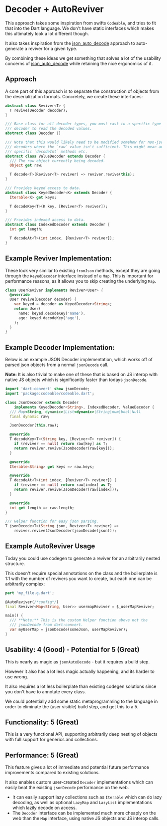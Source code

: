 # Decoder + AutoReviver<T>

This approach takes some inspiration from swifts `Codeable`, and tries to fit
that into the Dart language. We don't have static interfaces which makes this
ultimately look a lot different though.

It also takes inspiration from the [json_auto_decode](json_auto_decode.md)
approach to auto-generate a reviver for a given type.

By combining these ideas we get something that solves a lot of the usability
concerns of [json_auto_decode](json_auto_decode.md) while retaining the nice
ergonomics of it.

## Approach

A core part of this approach is to separate the construction of objects from
the deserialization formats. Concretely, we create these interfaces:

```dart
abstract class Reviver<T> {
  T revive(Decoder decoder);
}

/// Base class for all decoder types, you must cast to a specific type of
/// decoder to read the decoded values.
abstract class Decoder {}

/// Note that this would likely need to be modified somehow for non-json based
/// decoders where the `raw` value isn't sufficient. This might mean adding
/// specific `decodeInt` methods etc.
abstract class ValueDecoder extends Decoder {
  /// The raw object currently being decoded.
  Object get raw;

  T decode<T>(Reviver<T> reviver) => reviver.revive(this);
}

/// Provides keyed access to data.
abstract class KeyedDecoder<K> extends Decoder {
  Iterable<K> get keys;

  T decodeKey<T>(K key, [Reviver<T> reviver]);
}

/// Provides indexed access to data.
abstract class IndexedDecoder extends Decoder {
  int get length;

  T decodeAt<T>(int index, [Reviver<T> reviver]);
}
```

## Example Reviver Implementation:

These look very similar to existing `fromJson` methods, except they are going
through the `KeyedDecoder` interface instead of a `Map`. This is important for
performance reasons, as it allows you to skip creating the underlying `Map`.

```dart
class UserReviver implements Reviver<User> {
  @override
  User revive(Decoder decoder) {
    var keyed = decoder as KeyedDecoder<String>;
    return User(
      name: keyed.decodeKey('name'),
      age: keyed.decodeKey('age'),
    );
  }
}
```

## Example Decoder Implementation:

Below is an example JSON Decoder implementation, which works off of parsed json
objects from a normal `jsonDecode` call.

**Note:** It is also trivial to make one of these that is based on JS interop
with native JS objects which is significantly faster than todays `jsonDecode`.

```dart
import 'dart:convert' show jsonDecode;
import 'package:codeable/codeable.dart';

class JsonDecoder extends Decoder
    implements KeyedDecoder<String>, IndexedDecoder, ValueDecoder {
  /// Map<String, dynamic>|List<dynamic>|String|num|bool|Null
  final dynamic raw;

  JsonDecoder(this.raw);

  @override
  T decodeKey<T>(String key, [Reviver<T> reviver]) {
    if (reviver == null) return raw[key] as T;
    return reviver.revive(JsonDecoder(raw[key]));
  }

  @override
  Iterable<String> get keys => raw.keys;

  @override
  T decodeAt<T>(int index, [Reviver<T> reviver]) {
    if (reviver == null) return raw[index] as T;
    return reviver.revive(JsonDecoder(raw[index]));
  }

  @override
  int get length => raw.length;
}

/// Helper function for easy json parsing.
T jsonDecode<T>(String json, Reviver<T> reviver) =>
    reviver.revive(JsonDecoder(jsonDecode(json)));
```

## Example AutoReviver Usage

Today you could use codegen to generate a reviver for an arbitrarily nested
structure.

This doesn't require special annotations on the class and the boilerplate
is 1:1 with the number of revivers you want to create, but each one can be
arbitrarily complex:

```dart
part 'my_file.g.dart';

@AutoReviver(/*config*/)
final Reviver<Map<String, User>> usermapReviver = $_userMapReviver;

main() {
  /// **Note:** This is the custom Helper function above not the
  /// jsonDecode from dart:convert.
  var myUserMap = jsonDecode(someJson, userMapReviver);
}
```

## Usability: 4 (Good) - Potential for 5 (Great)

This is nearly as magic as `jsonAutoDecode` - but it requires a build step.

However it also has a lot less magic actually happening, and its harder to use
wrong.

It also requires a lot less boilerplate than existing codegen solutions since
you don't have to annotate every class. 

We could potentially add some static metaprogramming to the language in order
to eliminate the (user visible) build step, and get this to a 5. 

## Functionality: 5 (Great)

This is a very functional API, supporting arbitrarily deep nesting of objects
with full support for generics and collections.

## Performance: 5 (Great)

This feature gives a lot of immediate and potential future performance
improvements compared to existing solutions.

It also enables custom user-created `Decoder` implementations which can easily
beat the existing `jsonDecode` performance on the web.

- It can easily support lazy collections such as `Iterable` which can do lazy
  decoding, as well as optional `LazyMap` and `LazyList` implementations which
  lazily decode on access.
- The `Decoder` interface can be implemented much more cheaply on the web than
  the `Map` interface, using native JS objects and JS interop calls.

